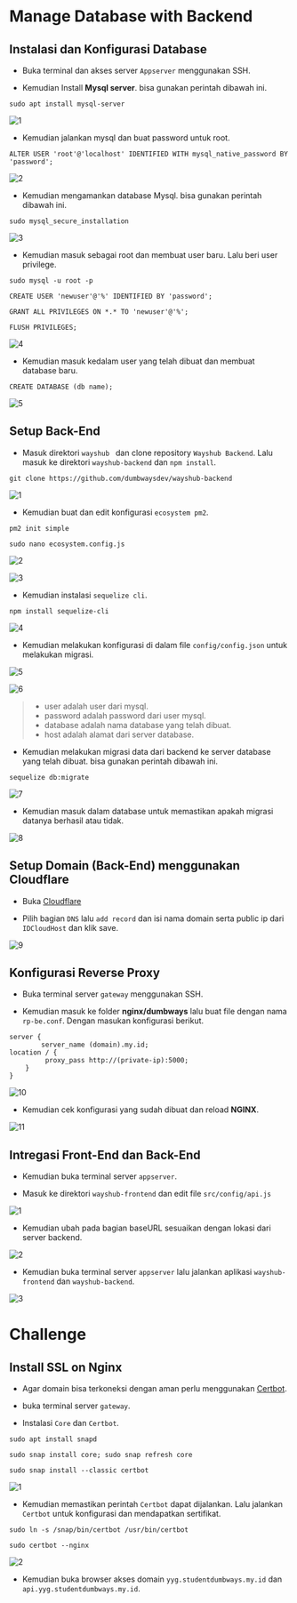 # Manage Database with Backend

## Instalasi dan Konfigurasi Database

- Buka terminal dan akses server `Appserver` menggunakan SSH.

- Kemudian Install **Mysql server**. bisa gunakan perintah dibawah ini.

```
sudo apt install mysql-server
```

![1](https://user-images.githubusercontent.com/54151202/230795917-0aedef43-8a5f-45b9-a70a-95f223b9cb2b.png)

- Kemudian jalankan mysql dan buat password untuk root.

```
ALTER USER 'root'@'localhost' IDENTIFIED WITH mysql_native_password BY 'password';
```

![2](https://user-images.githubusercontent.com/54151202/230795974-2e7d4a43-949f-47bd-af4a-b226a7ecd770.png)

- Kemudian mengamankan database Mysql. bisa gunakan perintah dibawah ini.

```
sudo mysql_secure_installation
```

![3](https://user-images.githubusercontent.com/54151202/230795999-59f88aeb-515f-4f63-ac59-7545b76c1a97.png)

- Kemudian masuk sebagai root dan membuat user baru. Lalu beri user privilege.
```
sudo mysql -u root -p
```

```
CREATE USER 'newuser'@'%' IDENTIFIED BY 'password';
```

```
GRANT ALL PRIVILEGES ON *.* TO 'newuser'@'%';
```

```
FLUSH PRIVILEGES;
```

![4](https://user-images.githubusercontent.com/54151202/230796015-05660016-f37b-42bc-8f17-237b6f46432f.png)


- Kemudian masuk kedalam user yang telah dibuat dan membuat database baru. 

```
CREATE DATABASE (db name);
```

![5](https://user-images.githubusercontent.com/54151202/230796022-ca0a3fff-bef6-4d7a-a6c3-319513e3b4d2.png)

## Setup Back-End

- Masuk  direktori `wayshub ` dan clone repository `Wayshub Backend`. Lalu masuk ke direktori `wayshub-backend` dan `npm install`. 

```
git clone https://github.com/dumbwaysdev/wayshub-backend
```
![1](https://user-images.githubusercontent.com/54151202/230796207-b7803b54-1bb3-4f32-8a99-bd2b4e6ee9d0.png)

- Kemudian buat dan edit konfigurasi `ecosystem pm2`.

```
pm2 init simple
```
```
sudo nano ecosystem.config.js
```

![2](https://user-images.githubusercontent.com/54151202/230796217-daf3782d-42df-4f0b-a8ce-f1857f52f839.png)

![3](https://user-images.githubusercontent.com/54151202/230796219-26b50222-764c-4784-9448-253581d9edb9.png)

- Kemudian  instalasi `sequelize cli`.

```
npm install sequelize-cli
```

![4](https://user-images.githubusercontent.com/54151202/230796275-f182664b-92fd-460d-91ed-dc73011cfab6.png)

- Kemudian melakukan konfigurasi di dalam file `config/config.json` untuk melakukan migrasi.


![5](https://user-images.githubusercontent.com/54151202/230796292-b4090ecd-da60-46bd-b8e5-18043d2567d3.png)

![6](https://user-images.githubusercontent.com/54151202/230796297-85915dd8-c0d8-4c1a-a2d5-f7ad2544da81.png)

> - user adalah user dari mysql. 
> - password adalah password dari user mysql. 
> - database adalah nama database yang telah dibuat.
> - host adalah alamat dari server database.

- Kemudian melakukan migrasi data dari backend ke server database yang telah dibuat. bisa gunakan perintah dibawah ini.

```
sequelize db:migrate
```

![7](https://user-images.githubusercontent.com/54151202/230796307-b13cf46f-ebf9-4a3a-8e6e-00a2c178a30e.png)

- Kemudian masuk dalam database untuk memastikan apakah migrasi datanya berhasil atau tidak.

![8](https://user-images.githubusercontent.com/54151202/230796314-5caff345-3a89-4f7f-a086-0d1da3c5212e.png)

## Setup Domain (Back-End) menggunakan Cloudflare

- Buka [Cloudflare](https://dash.cloudflare.com/)

- Pilih bagian `DNS` lalu `add record` dan isi nama domain serta public ip dari `IDCloudHost` dan klik save.

![9](https://user-images.githubusercontent.com/54151202/230796371-a2ddd66b-b4ec-4acc-b8ae-348de5714be2.png)

## Konfigurasi Reverse Proxy 

- Buka terminal server `gateway` menggunakan SSH.

- Kemudian masuk ke folder **nginx/dumbways** lalu buat file dengan nama `rp-be.conf`. Dengan masukan konfigurasi berikut.

```
server {
        server_name (domain).my.id;
location / {
         proxy_pass http://(private-ip):5000;
	}
}
```

![10](https://user-images.githubusercontent.com/54151202/230796457-2b8ae7a6-ce31-40ca-80ee-cbff669df1d8.png)

- Kemudian cek konfigurasi yang sudah dibuat dan reload **NGINX**.

![11](https://user-images.githubusercontent.com/54151202/230796462-22c884af-4965-4023-a9fa-cb7582e969e3.png)

## Intregasi Front-End dan Back-End

- Kemudian buka terminal server `appserver`.

- Masuk ke direktori `wayshub-frontend` dan edit file `src/config/api.js`

![1](https://user-images.githubusercontent.com/54151202/230796473-1c5c996c-6611-40ac-860a-201e25dd7c60.png)

- Kemudian ubah pada bagian baseURL sesuaikan dengan lokasi dari server backend.

![2](https://user-images.githubusercontent.com/54151202/230796483-a441fa3b-7e18-47ea-8959-5203fda65914.png)

- Kemudian buka terminal server `appserver` lalu jalankan aplikasi `wayshub-frontend` dan `wayshub-backend`.

![3](https://user-images.githubusercontent.com/54151202/230796489-7220f537-3f08-4443-9cad-e6e4a90627c1.png)

# Challenge
## Install SSL on Nginx 
- Agar domain bisa terkoneksi dengan aman perlu menggunakan [Certbot](https://certbot.eff.org/instructions?ws=nginx&os=ubuntufocal).

- buka terminal server `gateway`.

- Instalasi `Core` dan `Certbot`.
```
sudo apt install snapd
```
```
sudo snap install core; sudo snap refresh core
```
```
sudo snap install --classic certbot
```

![1](https://user-images.githubusercontent.com/54151202/230796505-7e13dcf5-2f48-4a1e-8705-b3440afac4c5.png)

- Kemudian memastikan perintah `Certbot` dapat dijalankan. Lalu jalankan `Certbot` untuk konfigurasi dan mendapatkan sertifikat.
```
sudo ln -s /snap/bin/certbot /usr/bin/certbot
```
```
sudo certbot --nginx
```

![2](https://user-images.githubusercontent.com/54151202/230796500-35a51b96-a596-47e8-8c3c-126478d91bf7.png)

- Kemudian buka browser akses domain `yyg.studentdumbways.my.id` dan `api.yyg.studentdumbways.my.id`. 
